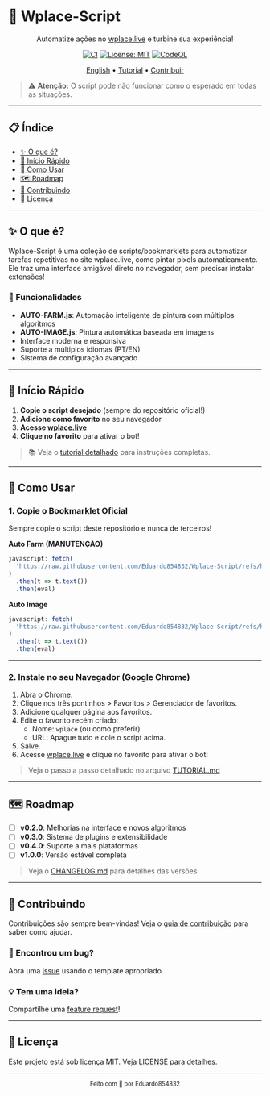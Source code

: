 # 🎨 Wplace-Script

<div align="center">

Automatize ações no [wplace.live](https://wplace.live) e turbine sua experiência!

[![CI](https://github.com/Eduardo854832/Wplace-Script/workflows/CI/badge.svg)](https://github.com/Eduardo854832/Wplace-Script/actions/workflows/ci.yml)
[![License: MIT](https://img.shields.io/badge/License-MIT-yellow.svg)](https://opensource.org/licenses/MIT)
[![CodeQL](https://github.com/Eduardo854832/Wplace-Script/workflows/CodeQL/badge.svg)](https://github.com/Eduardo854832/Wplace-Script/actions/workflows/codeql.yml)

[English](./README_en.md) • [Tutorial](./TUTORIAL.md) • [Contribuir](./CONTRIBUTING.md)

</div>

> ⚠️ **Atenção:** O script pode não funcionar como o esperado em todas as situações.

---

## 📋 Índice

- [✨ O que é?](#-o-que-é)
- [🚀 Início Rápido](#-início-rápido)
- [📖 Como Usar](#-como-usar)
- [🗺️ Roadmap](#️-roadmap)
- [🤝 Contribuindo](#-contribuindo)
- [📄 Licença](#-licença)

---

## ✨ O que é?

Wplace-Script é uma coleção de scripts/bookmarklets para automatizar tarefas repetitivas no site wplace.live, como pintar pixels automaticamente. Ele traz uma interface amigável direto no navegador, sem precisar instalar extensões!

### 🎯 Funcionalidades

- **AUTO-FARM.js**: Automação inteligente de pintura com múltiplos algoritmos
- **AUTO-IMAGE.js**: Pintura automática baseada em imagens
- Interface moderna e responsiva
- Suporte a múltiplos idiomas (PT/EN)
- Sistema de configuração avançado

---

## 🚀 Início Rápido

1. **Copie o script desejado** (sempre do repositório oficial!)
2. **Adicione como favorito** no seu navegador
3. **Acesse [wplace.live](https://wplace.live)**
4. **Clique no favorito** para ativar o bot!

> 📚 Veja o [tutorial detalhado](./TUTORIAL.md) para instruções completas.

---

## 📖 Como Usar

### 1. Copie o Bookmarklet Oficial

Sempre copie o script deste repositório e nunca de terceiros!

**Auto Farm (MANUTENÇÃO)**

```javascript
javascript: fetch(
  'https://raw.githubusercontent.com/Eduardo854832/Wplace-Script/refs/heads/main/AUTO-FARM.js'
)
  .then(t => t.text())
  .then(eval)
```

**Auto Image**

```javascript
javascript: fetch(
  'https://raw.githubusercontent.com/Eduardo854832/Wplace-Script/refs/heads/main/AUTO-IMAGE.js'
)
  .then(t => t.text())
  .then(eval)
```

---

### 2. Instale no seu Navegador (Google Chrome)

1. Abra o Chrome.
2. Clique nos três pontinhos > Favoritos > Gerenciador de favoritos.
3. Adicione qualquer página aos favoritos.
4. Edite o favorito recém criado:
   - Nome: `wplace` (ou como preferir)
   - URL: Apague tudo e cole o script acima.
5. Salve.
6. Acesse [wplace.live](https://wplace.live) e clique no favorito para ativar o bot!

> Veja o passo a passo detalhado no arquivo [TUTORIAL.md](./TUTORIAL.md)

---

## 🗺️ Roadmap

- [ ] **v0.2.0**: Melhorias na interface e novos algoritmos
- [ ] **v0.3.0**: Sistema de plugins e extensibilidade
- [ ] **v0.4.0**: Suporte a mais plataformas
- [ ] **v1.0.0**: Versão estável completa

> Veja o [CHANGELOG.md](./CHANGELOG.md) para detalhes das versões.

---

## 🤝 Contribuindo

Contribuições são sempre bem-vindas! Veja o [guia de contribuição](./CONTRIBUTING.md) para saber como ajudar.

### 🐛 Encontrou um bug?

Abra uma [issue](https://github.com/Eduardo854832/Wplace-Script/issues/new/choose) usando o template apropriado.

### 💡 Tem uma ideia?

Compartilhe uma [feature request](https://github.com/Eduardo854832/Wplace-Script/issues/new/choose)!

---

## 📄 Licença

Este projeto está sob licença MIT. Veja [LICENSE](./LICENSE) para detalhes.

---

<div align="center"><sub>Feito com 💜 por Eduardo854832</sub></div>
